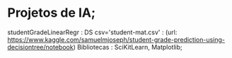 # Projetos de IA;

  studentGradeLinearRegr : DS csv='student-mat.csv' : (url: https://www.kaggle.com/samuelmjoseph/student-grade-prediction-using-decisiontree/notebook)
    Bibliotecas : SciKitLearn, Matplotlib;
    
    
